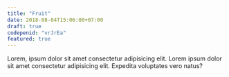```yaml
---
title: "Fruit"
date: 2018-08-04T15:06:00+07:00
draft: true
codepenid: "vrJrEa"
featured: true
---
```



Lorem, ipsum dolor sit amet consectetur adipisicing elit. Lorem ipsum dolor sit amet consectetur adipisicing elit. Expedita voluptates vero natus?